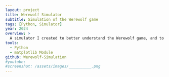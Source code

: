 ```yaml
---
layout: project
title: Werewolf Simulator
subtitle: Simulation of the Werewolf game
tags: [Python, Simulator]
year: 2024
overview: >
  A simulator I created to better understand the Werewolf game, and to verify the results I'd heard that in a game where the minority hold the knowledge, those with the knowledge are the ones in power. This simulator "proves" it by agreeing on the results that the werewolves normally win, despite being the minority.
tools:
  - Python
  - matplotlib Module
github: Werewolf-Simulation
#youtube: 
#screenshot: /assets/images/__________.png
---
```

